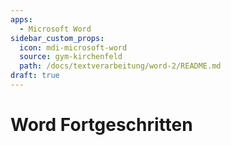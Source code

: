 ```yaml
---
apps:
  - Microsoft Word
sidebar_custom_props:
  icon: mdi-microsoft-word
  source: gym-kirchenfeld
  path: /docs/textverarbeitung/word-2/README.md
draft: true
---
```


# Word Fortgeschritten




<Features/>
